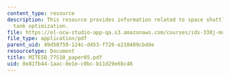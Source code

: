 ```yaml
---
content_type: resource
description: This resource provides information related to space shuttle external
  tank optimization.
file: https://ol-ocw-studio-app-qa.s3.amazonaws.com/courses/ids-338j-multidisciplinary-system-design-optimization-spring-2010/8e81fb441aac0e1ec0bcb11d29e6bc46_MITESD_77S10_paper05.pdf
file_type: application/pdf
parent_uid: 49d58759-124c-d453-f726-e210489cbdde
resourcetype: Document
title: MITESD_77S10_paper05.pdf
uid: 8e81fb44-1aac-0e1e-c0bc-b11d29e6bc46
---
```

